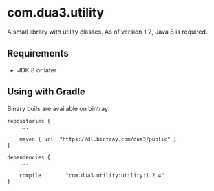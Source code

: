 # com.dua3.utility

A small library with utility classes. As of version 1.2, Java 8 is required.

## Requirements

 - JDK 8 or later

## Using with Gradle

Binary buils are available on bintray:

    repositories {
        ...
        
        maven { url  "https://dl.bintray.com/dua3/public" }
    }
    
    dependencies {
        ...
        
        compile        "com.dua3.utility:utility:1.2.4"
    }
